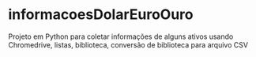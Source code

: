 # informacoesDolarEuroOuro
Projeto  em Python para coletar informações de alguns ativos usando Chromedrive, listas, biblioteca,  conversão de biblioteca para arquivo CSV
